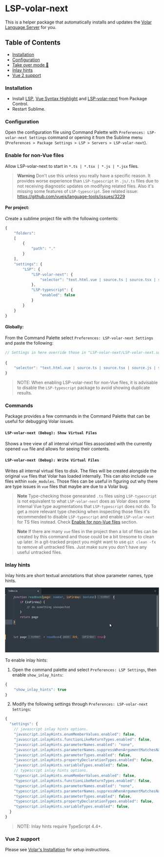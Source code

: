 # LSP-volar-next

This is a helper package that automatically installs and updates the [Volar Language Server](https://github.com/johnsoncodehk/volar) for you.

## Table of Contents
  - [Installation](#installation)
  - [Configuration](#configuration)
  - [Take over mode 🤝](#enable-for-non-vue-files)
  - [Inlay hints](#inlay-hints)
  - [Vue 2 support](#vue-2-support)

### Installation

* Install [LSP](https://packagecontrol.io/packages/LSP), [Vue Syntax Highlight](https://packagecontrol.io/packages/Vue%20Syntax%20Highlight) and [LSP-volar-next](https://packagecontrol.io/packages/LSP-volar-next) from Package Control.
* Restart Sublime.

### Configuration

Open the configuration file using Command Palette with `Preferences: LSP-volar-next Settings` command or opening it from the Sublime menu (`Preferences > Package Settings > LSP > Servers > LSP-volar-next`).

### Enable for non-Vue files

Allow LSP-volar-next to start in `*.ts | *.tsx | *.js | *.jsx` files.

> **Warning**
> Don't use this unless you really have a specific reason. It provides worse experience than `LSP-typescript` in `.js/.ts` files due to not receiving diagnostic updates on modifying related files. Also it's missing some features of `LSP-typescript`.
> See related issue: https://github.com/vuejs/language-tools/issues/3229

#### Per project:

Create a sublime project file with the following contents:

```js
{
    "folders":
    [
        {
            "path": "."
        }
    ],
    "settings": {
        "LSP": {
            "LSP-volar-next": {
                "selector": "text.html.vue | source.ts | source.tsx | source.js | source.jsx"
            },
            "LSP-typescript": {
                "enabled": false
            }
        }
    }
}
```

#### Globally:

From the Command Palette select `Preferences: LSP-volar-next Settings` and paste the following:

```js
// Settings in here override those in "LSP-volar-next/LSP-volar-next.sublime-settings"

{
    "selector": "text.html.vue | source.ts | source.tsx | source.js | source.jsx"
}
```

> NOTE: When enabling LSP-volar-next for non-Vue files, it is advisable to disable the `LSP-typescript` package to avoid showing duplicate results.

### Commands

Package provides a few commands in the Command Palette that can be useful for debugging Volar issues.

#### `LSP-volar-next (Debug): Show Virtual Files`

Shows a tree view of all internal virtual files associated with the currently opened `vue` file and allows for seeing their contents.

#### `LSP-volar-next (Debug): Write Virtual Files`

Writes all internal virtual files to disk. The files will be created alongside the original `vue` files that Volar has loaded internally. This can also include `vue` files within `node_modules`. Those files can be useful in figuring out why there are type issues in `vue` files that maybe are due to a Volar bug.

> **Note**
> Type-checking those genearated `.ts` files using `LSP-typescript` is not equivalent to what `LSP-volar-next` does as Volar does some internal Vue type augmentations that `LSP-typescript` does not do. To get a more relevant type checking when inspecting those files it's recommended to disable `LSP-typescript` and enable `LSP-volar-next` for TS files instead. Check [Enable for non-Vue files](#enable-for-non-vue-files) section.

> **Note**
> If there are many `vue` files in the project then a lot of files can be created by this command and those could be a bit tiresome to clean up later. In a git-tracked project you might want to use `git clean -fx` to remove all untracked files. Just make sure you don't have any useful untracked files.

### Inlay hints

Inlay hints are short textual annotations that show parameter names, type hints.

![inlay-hints](./images/inlay-hints.png)

To enable inlay hints:
1. Open the command palette and select `Preferences: LSP Settings`, then enable `show_inlay_hints`:
```js
{
    "show_inlay_hints": true
}
```

2. Modify the following settings through `Preferences: LSP-volar-next Settings`:

```js
{
  "settings": {
    // javascript inlay hints options.
    "javascript.inlayHints.enumMemberValues.enabled": false,
    "javascript.inlayHints.functionLikeReturnTypes.enabled": false,
    "javascript.inlayHints.parameterNames.enabled": "none",
    "javascript.inlayHints.parameterNames.suppressWhenArgumentMatchesName": false,
    "javascript.inlayHints.parameterTypes.enabled": false,
    "javascript.inlayHints.propertyDeclarationTypes.enabled": false,
    "javascript.inlayHints.variableTypes.enabled": false,
    // typescript inlay hints options.
    "typescript.inlayHints.enumMemberValues.enabled": false,
    "typescript.inlayHints.functionLikeReturnTypes.enabled": false,
    "typescript.inlayHints.parameterNames.enabled": "none",
    "typescript.inlayHints.parameterNames.suppressWhenArgumentMatchesName": false,
    "typescript.inlayHints.parameterTypes.enabled": false,
    "typescript.inlayHints.propertyDeclarationTypes.enabled": false,
    "typescript.inlayHints.variableTypes.enabled": false,
  }
}
```

> NOTE: Inlay hints require TypeScript 4.4+.

### Vue 2 support

Please see [Volar's Installation](https://github.com/johnsoncodehk/volar/blob/master/docs/installation.md) for setup instructions.

